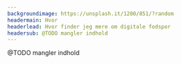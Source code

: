 ```yaml
---
backgroundimage: https://unsplash.it/1280/851/?random
headermain: Hvor
headerlead: Hvor finder jeg mere om digitale fodspor
headersub: @TODO mangler indhold
---
```

@TODO mangler indhold
